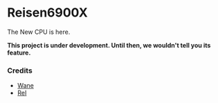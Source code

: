 # Reisen6900X

The New CPU is here.

**This project is under development. Until then, we wouldn't tell you its feature.**

### Credits

+ [Wane](https://github.com/NeoMaster831)
+ [ReI](https://github.com/fukurei)

